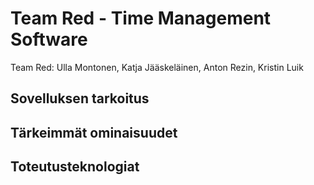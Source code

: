 # Team Red - Time Management Software

Team Red: Ulla Montonen, Katja Jääskeläinen, Anton Rezin, Kristin Luik


## Sovelluksen tarkoitus


## Tärkeimmät ominaisuudet


## Toteutusteknologiat
